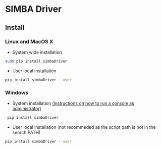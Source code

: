 # SIMBA Driver

## Install

### Linux and MacOS X
* System wide installation
``` sh
sudo pip install simbaDriver
```

* User local installation
``` sh
pip install simbaDriver --user
```

### Windows
* System installation [(Instructions on how to run a console as administrator)](https://www.howtogeek.com/194041/how-to-open-the-command-prompt-as-administrator-in-windows-8.1/)
``` sh
 pip install simbaDriver
```

* User local installation (not recommeded as the script path is not in the search PATH)
``` sh
pip install simbaDriver --user
```

